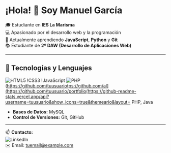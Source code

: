 # ¡Hola! 👋 Soy Manuel García

🎓 Estudiante en **IES La Marisma**  
💻 Apasionado por el desarrollo web y la programación  
🌱 Actualmente aprendiendo **JavaScript**, **Python** y **Git**  
📚 Estudiante de **2º DAW (Desarrollo de Aplicaciones Web)**

---

## 🔧 Tecnologías y Lenguajes
![HTML5](https://img.shields.io/badge/HTML5-E34F26?style=for-the-badge&logo=html5&logoColor=white)
!CSS3
!JavaScript
![PHP](https://img.shields.io/badge/PHP-777BB4?style=for-the-badge&for-the-badgecolar)(https://github.com/tuusuariotps://github.com/al](https://github.com/tuusuario/portfolio(https://github-readme-stats.vercel.app/api?username=tuusuario&show_icons=true&themeario&layout= PHP, Java  
- **Bases de Datos:** MySQL  
- **Control de Versiones:** Git, GitHub  

---

📫 **Contacto:**  
![LinkedIn](https://linkedin.com/in/tuusuario)  
✉️ Email: tuemail@example.com
